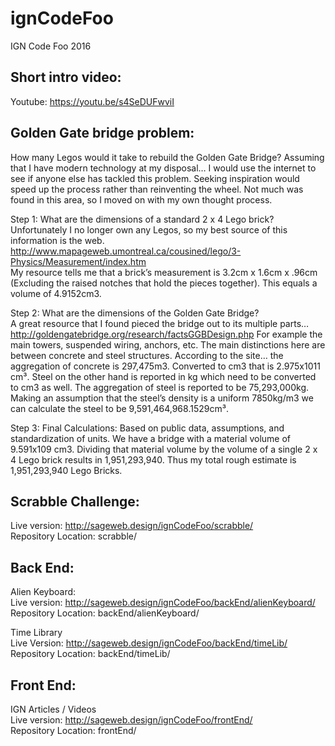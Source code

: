 # ignCodeFoo
IGN Code Foo 2016

## Short intro video:  
Youtube: https://youtu.be/s4SeDUFwviI

## Golden Gate bridge problem:  
How many Legos would it take to rebuild the Golden Gate Bridge?
Assuming that I have modern technology at my disposal… I would use the internet to see if anyone else has tackled this problem. Seeking inspiration would speed up the process rather than reinventing the wheel. Not much was found in this area, so I moved on with my own thought process.  

Step 1:	What are the dimensions of a standard 2 x 4 Lego brick?  
Unfortunately I no longer own any Legos, so my best source of this information is the web.
http://www.mapageweb.umontreal.ca/cousined/lego/3-Physics/Measurement/index.htm  
My resource tells me that a brick’s measurement is 3.2cm x 1.6cm x .96cm (Excluding the raised notches that hold the pieces together). This equals a volume of 4.9152cm3.  

Step 2: What are the dimensions of the Golden Gate Bridge?  
A great resource that I found pieced the bridge out to its multiple parts…
http://goldengatebridge.org/research/factsGGBDesign.php
For example the main towers, suspended wiring, anchors, etc. The main distinctions here are between concrete and steel structures. According to the site… the aggregation of concrete is 297,475m3. Converted to cm3 that is 2.975x1011 cm³. Steel on the other hand is reported in kg which need to be converted to cm3 as well. The aggregation of steel is reported to be 75,293,000kg. Making an assumption that the steel’s density is a uniform 7850kg/m3 we can calculate the steel to be 9,591,464,968.1529cm³.  

Step 3:	Final Calculations:
Based on public data, assumptions, and standardization of units. We have a bridge with a material volume of 9.591x109 cm3. Dividing that material volume by the volume of a single 2 x 4 Lego brick results in 1,951,293,940.
Thus my total rough estimate is 1,951,293,940 Lego Bricks.  

## Scrabble Challenge:  
Live version: http://sageweb.design/ignCodeFoo/scrabble/  
Repository Location: scrabble/  

## Back End:  

Alien Keyboard:  
Live version: http://sageweb.design/ignCodeFoo/backEnd/alienKeyboard/  
Repository Location: backEnd/alienKeyboard/  

Time Library  
Live Version: http://sageweb.design/ignCodeFoo/backEnd/timeLib/  
Repository Location: backEnd/timeLib/  

## Front End:

IGN Articles / Videos  
Live version: http://sageweb.design/ignCodeFoo/frontEnd/  
Repository Location: frontEnd/  
